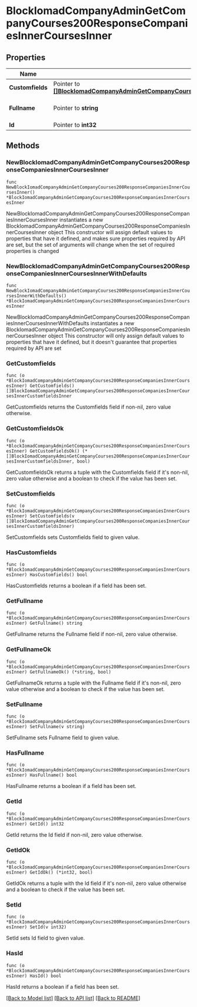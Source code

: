 # BlockIomadCompanyAdminGetCompanyCourses200ResponseCompaniesInnerCoursesInner

## Properties

Name | Type | Description | Notes
------------ | ------------- | ------------- | -------------
**Customfields** | Pointer to [**[]BlockIomadCompanyAdminGetCompanyCourses200ResponseCompaniesInnerCoursesInnerCustomfieldsInner**](BlockIomadCompanyAdminGetCompanyCourses200ResponseCompaniesInnerCoursesInnerCustomfieldsInner.md) |  | [optional] 
**Fullname** | Pointer to **string** | Course full name | [optional] [default to "null"]
**Id** | Pointer to **int32** | Course ID | [optional] 

## Methods

### NewBlockIomadCompanyAdminGetCompanyCourses200ResponseCompaniesInnerCoursesInner

`func NewBlockIomadCompanyAdminGetCompanyCourses200ResponseCompaniesInnerCoursesInner() *BlockIomadCompanyAdminGetCompanyCourses200ResponseCompaniesInnerCoursesInner`

NewBlockIomadCompanyAdminGetCompanyCourses200ResponseCompaniesInnerCoursesInner instantiates a new BlockIomadCompanyAdminGetCompanyCourses200ResponseCompaniesInnerCoursesInner object
This constructor will assign default values to properties that have it defined,
and makes sure properties required by API are set, but the set of arguments
will change when the set of required properties is changed

### NewBlockIomadCompanyAdminGetCompanyCourses200ResponseCompaniesInnerCoursesInnerWithDefaults

`func NewBlockIomadCompanyAdminGetCompanyCourses200ResponseCompaniesInnerCoursesInnerWithDefaults() *BlockIomadCompanyAdminGetCompanyCourses200ResponseCompaniesInnerCoursesInner`

NewBlockIomadCompanyAdminGetCompanyCourses200ResponseCompaniesInnerCoursesInnerWithDefaults instantiates a new BlockIomadCompanyAdminGetCompanyCourses200ResponseCompaniesInnerCoursesInner object
This constructor will only assign default values to properties that have it defined,
but it doesn't guarantee that properties required by API are set

### GetCustomfields

`func (o *BlockIomadCompanyAdminGetCompanyCourses200ResponseCompaniesInnerCoursesInner) GetCustomfields() []BlockIomadCompanyAdminGetCompanyCourses200ResponseCompaniesInnerCoursesInnerCustomfieldsInner`

GetCustomfields returns the Customfields field if non-nil, zero value otherwise.

### GetCustomfieldsOk

`func (o *BlockIomadCompanyAdminGetCompanyCourses200ResponseCompaniesInnerCoursesInner) GetCustomfieldsOk() (*[]BlockIomadCompanyAdminGetCompanyCourses200ResponseCompaniesInnerCoursesInnerCustomfieldsInner, bool)`

GetCustomfieldsOk returns a tuple with the Customfields field if it's non-nil, zero value otherwise
and a boolean to check if the value has been set.

### SetCustomfields

`func (o *BlockIomadCompanyAdminGetCompanyCourses200ResponseCompaniesInnerCoursesInner) SetCustomfields(v []BlockIomadCompanyAdminGetCompanyCourses200ResponseCompaniesInnerCoursesInnerCustomfieldsInner)`

SetCustomfields sets Customfields field to given value.

### HasCustomfields

`func (o *BlockIomadCompanyAdminGetCompanyCourses200ResponseCompaniesInnerCoursesInner) HasCustomfields() bool`

HasCustomfields returns a boolean if a field has been set.

### GetFullname

`func (o *BlockIomadCompanyAdminGetCompanyCourses200ResponseCompaniesInnerCoursesInner) GetFullname() string`

GetFullname returns the Fullname field if non-nil, zero value otherwise.

### GetFullnameOk

`func (o *BlockIomadCompanyAdminGetCompanyCourses200ResponseCompaniesInnerCoursesInner) GetFullnameOk() (*string, bool)`

GetFullnameOk returns a tuple with the Fullname field if it's non-nil, zero value otherwise
and a boolean to check if the value has been set.

### SetFullname

`func (o *BlockIomadCompanyAdminGetCompanyCourses200ResponseCompaniesInnerCoursesInner) SetFullname(v string)`

SetFullname sets Fullname field to given value.

### HasFullname

`func (o *BlockIomadCompanyAdminGetCompanyCourses200ResponseCompaniesInnerCoursesInner) HasFullname() bool`

HasFullname returns a boolean if a field has been set.

### GetId

`func (o *BlockIomadCompanyAdminGetCompanyCourses200ResponseCompaniesInnerCoursesInner) GetId() int32`

GetId returns the Id field if non-nil, zero value otherwise.

### GetIdOk

`func (o *BlockIomadCompanyAdminGetCompanyCourses200ResponseCompaniesInnerCoursesInner) GetIdOk() (*int32, bool)`

GetIdOk returns a tuple with the Id field if it's non-nil, zero value otherwise
and a boolean to check if the value has been set.

### SetId

`func (o *BlockIomadCompanyAdminGetCompanyCourses200ResponseCompaniesInnerCoursesInner) SetId(v int32)`

SetId sets Id field to given value.

### HasId

`func (o *BlockIomadCompanyAdminGetCompanyCourses200ResponseCompaniesInnerCoursesInner) HasId() bool`

HasId returns a boolean if a field has been set.


[[Back to Model list]](../README.md#documentation-for-models) [[Back to API list]](../README.md#documentation-for-api-endpoints) [[Back to README]](../README.md)


